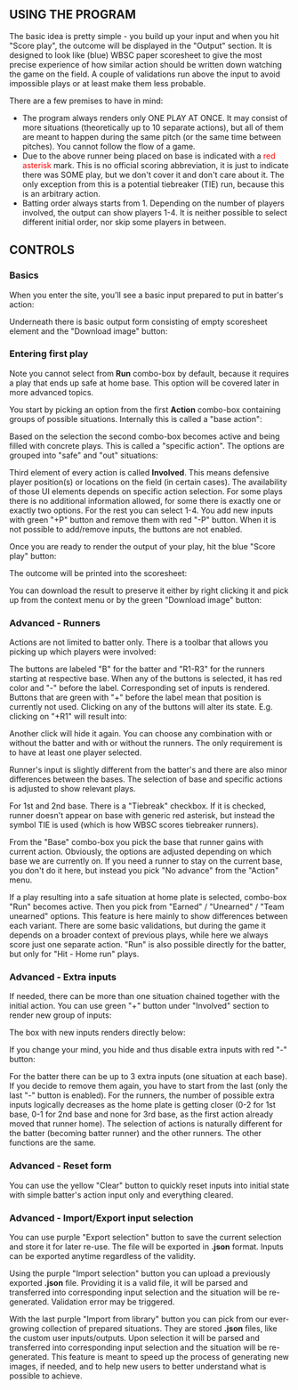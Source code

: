 ## USING THE PROGRAM

The basic idea is pretty simple - you build up your input and when you hit "Score play", the outcome will be displayed in the "Output" section. It is designed to look like (blue) WBSC paper scoresheet to give the most precise experience of how similar action should be written down watching the game on the field. A couple of validations run above the input to avoid impossible plays or at least make them less probable.

There are a few premises to have in mind:

- The program always renders only ONE PLAY AT ONCE. It may consist of more situations (theoretically up to 10 separate actions), but all of them are meant to happen during the same pitch (or the same time between pitches). You cannot follow the flow of a game.
- Due to the above runner being placed on base is indicated with a <span style="color: red">red asterisk</span> mark. This is no official scoring abbreviation, it is just to indicate there was SOME play, but we don't cover it and don't care about it. The only exception from this is a potential tiebreaker (TIE) run, because this is an arbitrary action.
- Batting order always starts from 1. Depending on the number of players involved, the output can show players 1-4. It is neither possible to select different initial order, nor skip some players in between.
        
## CONTROLS

### Basics

When you enter the site, you'll see a basic input prepared to put in batter's action:

<div>
<article-image src="/01-basic-input.png" alt="" class="w600" />
</div>

Underneath there is basic output form consisting of empty scoresheet element and the "Download image" button:

<div>
<article-image src="/02-basic-output.png" alt=""  class="w200" />
</div>

### Entering first play

Note you cannot select from <strong>Run</strong> combo-box by default, because it requires a play that ends up safe at home base. This option will be covered later in more advanced topics.

You start by picking an option from the first <strong>Action</strong> combo-box containing groups of possible situations. Internally this is called a "base action":

<div>
<article-image src="/03-base-action.png" alt="" class="w200" />
</div>

Based on the selection the second combo-box becomes active and being filled with concrete plays. This is called a "specific action". The options are grouped into "safe" and "out" situations:

<div>
<article-image src="/04-specific-action.png" alt="" class="w400" />
</div>

Third element of every action is called <strong>Involved</strong>. This means defensive player position(s) or locations on the field (in certain cases). The availability of those UI elements depends on specific action selection. For some plays there is no additional information allowed, for some there is exactly one or exactly two options. For the rest you can select 1-4. You add new inputs with green "+P" button and remove them with red "-P" button. When it is not possible to add/remove inputs, the buttons are not enabled.

<div>
<article-image src="/05-involved.png" alt="" class="h40" />
</div>

Once you are ready to render the output of your play, hit the blue "Score play" button:

<div>
<article-image src="/06-generate.png" alt="" class="h40" />
</div>

The outcome will be printed into the scoresheet:

<div>
<article-image src="/07-result.png" alt="" class="w200" />
</div>

You can download the result to preserve it either by right clicking it and pick up from the context menu or by the green "Download image" button:

<div>
<article-image src="/08-download.png" alt="" class="h40" />
</div>

### Advanced - Runners

Actions are not limited to batter only. There is a toolbar that allows you picking up which players were involved:

<div>
<article-image src="/09-pick-players.png" alt="" class="h40" />
</div>

The buttons are labeled "B" for the batter and "R1-R3" for the runners starting at respective base. When any of the buttons is selected, it has red color and "-" before the label. Corresponding set of inputs is rendered. Buttons that are green with "+" before the label mean that position is currently not used. Clicking on any of the buttons will alter its state. E.g. clicking on "+R1" will result into:

<div>
<article-image src="/09-pick-players.png" alt="" class="h40" />
</div>

Another click will hide it again. You can choose any combination with or without the batter and with or without the runners. The only requirement is to have at least one player selected.

<div>
<article-image src="/10-runner-input.png" alt="" class="w600" />
</div>

Runner's input is slightly different from the batter's and there are also minor differences between the bases. The selection of base and specific actions is adjusted to show relevant plays.

For 1st and 2nd base. There is a "Tiebreak" checkbox. If it is checked, runner doesn't appear on base with generic red asterisk, but instead the symbol TIE is used (which is how WBSC scores tiebreaker runners).

From the "Base" combo-box you pick the base that runner gains with current action. Obviously, the options are adjusted depending on which base we are currently on. If you need a runner to stay on the current base, you don't do it here, but instead you pick "No advance" from the "Action" menu.

If a play resulting into a safe situation at home plate is selected, combo-box "Run" becomes active. Then you pick from "Earned" / "Unearned" / "Team unearned" options. This feature is here mainly to show differences between each variant. There are some basic validations, but during the game it depends on a broader context of previous plays, while here we always score just one separate action. "Run" is also possible directly for the batter, but only for "Hit - Home run" plays.

<div>
<article-image src="/11-type-of-run.png" alt="" class="h150" />
</div>

### Advanced - Extra inputs

If needed, there can be more than one situation chained together with the initial action. You can use green "+" button under "Involved" section to render new group of inputs:

<div>
<article-image src="/12-plus-action.png" alt="" class="h40" />
</div>

The box with new inputs renders directly below:

<div>
<article-image src="/13-extra-input.png" alt="" class="w600" />
</div>

If you change your mind, you hide and thus disable extra inputs with red "-" button:

<div>
<article-image src="/14-minus-action.png" alt="" class="h40" />
</div>

For the batter there can be up to 3 extra inputs (one situation at each base). If you decide to remove them again, you have to start from the last (only the last "-" button is enabled). For the runners, the number of possible extra inputs logically decreases as the home plate is getting closer (0-2 for 1st base, 0-1 for 2nd base and none for 3rd base, as the first action already moved that runner home). The selection of actions is naturally different for the batter (becoming batter runner) and the other runners. The other functions are the same.

### Advanced - Reset form

You can use the yellow "Clear" button to quickly reset inputs into initial state with simple batter's action input only and everything cleared.

<div>
<article-image src="/15-clear.png" alt="" class="h40" />
</div>

### Advanced - Import/Export input selection

You can use purple "Export selection" button to save the current selection and store it for later re-use. The file will be exported in <strong>.json</strong> format. Inputs can be exported anytime regardless of the validity.

<div>
<article-image src="/16-export.png" alt="" class="h40" />
</div>

Using the purple "Import selection" button you can upload a previously exported <strong>.json</strong> file. Providing it is a valid file, it will be parsed and transferred into corresponding input selection and the situation will be re-generated. Validation error may be triggered.

<div>
<article-image src="/17-import.png" alt="" class="h40" />
</div>

With the last purple "Import from library" button you can pick from our ever-growing collection of prepared situations. They are stored <strong>.json</strong> files, like the custom user inputs/outputs. Upon selection it will be parsed and transferred into corresponding input selection and the situation will be re-generated. This feature is meant to speed up the process of generating new images, if needed, and to help new users to better understand what is possible to achieve.

<div>
<article-image src="/18-import-lib.png" alt="" class="h40" />
</div>
